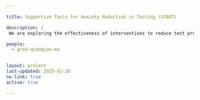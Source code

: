 ```yaml
---

title: Supportive Tools for Anxiety Reduction in Testing (START)

description: |
 We are exploring the effectiveness of interventions to reduce test preparation anxiety among students with ADHD. We are experimenting with organization and mindfulness-based interventions to lower anxiety levels and increase preparedness in high-stakes testing scenarios, such as college entrance exams. 

people:
  - grad-qiaoqiao-ma

  
layout: project
last-updated: 2025-01-20
no-link: true
active: true

---
```

